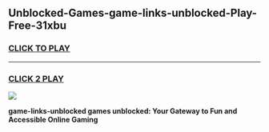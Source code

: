 
## Unblocked-Games-game-links-unblocked-Play-Free-31xbu
<h3>
<a href="https://premium76.site?title=game-links-unblocked&ref=23A">CLICK TO PLAY</a></h3>
<hr>

<h3>
<a href="https://premium76.site?title=game-links-unblocked&ref=23A">CLICK 2 PLAY</a>
  
</h3>

<a href="https://premium76.site?title=game-links-unblocked&ref=23A"><img src="https://clearcache.store/games.png"></a>


**game-links-unblocked games unblocked: Your Gateway to Fun and Accessible Online Gaming**
